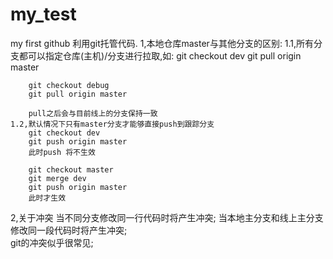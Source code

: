 # my_test
my first github 
利用git托管代码.
1,本地仓库master与其他分支的区别:
	1.1,所有分支都可以指定仓库(主机)/分支进行拉取,如: 
		git checkout dev
		git pull origin master

		git checkout debug
		git pull origin master

		pull之后会与目前线上的分支保持一致
	1.2,默认情况下只有master分支才能够直接push到跟踪分支
		git checkout dev
		git push origin master 
		此时push 将不生效

		git checkout master
		git merge dev
		git push origin master
		此时才生效
2,关于冲突
	当不同分支修改同一行代码时将产生冲突;
	当本地主分支和线上主分支修改同一段代码时将产生冲突;	
	git的冲突似乎很常见;
